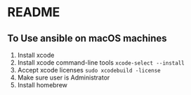 # README
## To Use ansible on macOS machines
1. Install xcode
2. Install xcode command-line tools `xcode-select --install`
3. Accept xcode licenses `sudo xcodebuild -license`
4. Make sure user is Administrator
5. Install homebrew

